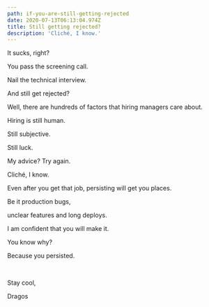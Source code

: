 ```yaml
---
path: if-you-are-still-getting-rejected
date: 2020-07-13T06:13:04.974Z
title: Still getting rejected?
description: 'Cliché, I know.'
---
```

It sucks, right?

You pass the screening call.

Nail the technical interview.

And still get rejected?

Well, there are hundreds of factors that hiring managers care about.

Hiring is still human.

Still subjective.

Still luck.

My advice? Try again. 

Cliché, I know.

Even after you get that job, persisting will get you places. 

Be it production bugs,

unclear features and long deploys.

I am confident that you will make it.

You know why?

Because you persisted.



<br />

Stay cool,

Dragos
